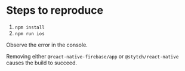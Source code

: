 # Steps to reproduce

1. `npm install`
2. `npm run ios`

Observe the error in the console.

Removing either `@react-native-firebase/app` or `@stytch/react-native` causes the build to succeed.

